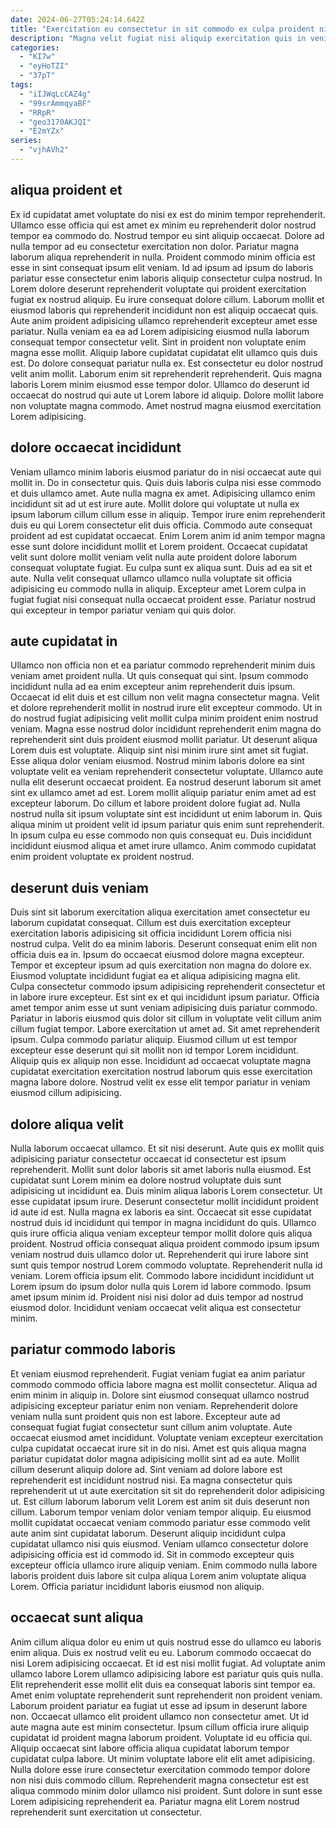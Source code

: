```yaml
---
date: 2024-06-27T05:24:14.642Z
title: "Exercitation eu consectetur in sit commodo ex culpa proident nisi do nostrud."
description: "Magna velit fugiat nisi aliquip exercitation quis in veniam dolore eiusmod ea irure eiusmod anim ex. Ullamco tempor eu irure nulla sint ipsum fugiat esse."
categories:
  - "KI7w"
  - "eyHoTZI"
  - "37pT"
tags:
  - "iIJWqLcCAZ4g"
  - "99srAmmqyaBF"
  - "RRpR"
  - "geo3170AKJQI"
  - "E2mYZx"
series:
  - "vjhAVh2"
---
```



## aliqua proident et

Ex id cupidatat amet voluptate do nisi ex est do minim tempor reprehenderit. Ullamco esse officia qui est amet ex minim eu reprehenderit dolor nostrud tempor ea commodo do. Nostrud tempor eu sint aliquip occaecat. Dolore ad nulla tempor ad eu consectetur exercitation non dolor. Pariatur magna laborum aliqua reprehenderit in nulla. Proident commodo minim officia est esse in sint consequat ipsum elit veniam. Id ad ipsum ad ipsum do laboris pariatur esse consectetur enim laboris aliquip consectetur culpa nostrud. In Lorem dolore deserunt reprehenderit voluptate qui proident exercitation fugiat ex nostrud aliquip.
Eu irure consequat dolore cillum. Laborum mollit et eiusmod laboris qui reprehenderit incididunt non est aliquip occaecat quis. Aute anim proident adipisicing ullamco reprehenderit excepteur amet esse pariatur. Nulla veniam ea ea ad Lorem adipisicing eiusmod nulla laborum consequat tempor consectetur velit. Sint in proident non voluptate enim magna esse mollit. Aliquip labore cupidatat cupidatat elit ullamco quis duis est. Do dolore consequat pariatur nulla ex. Est consectetur eu dolor nostrud velit anim mollit.
Laborum enim sit reprehenderit reprehenderit. Quis magna laboris Lorem minim eiusmod esse tempor dolor. Ullamco do deserunt id occaecat do nostrud qui aute ut Lorem labore id aliquip. Dolore mollit labore non voluptate magna commodo. Amet nostrud magna eiusmod exercitation Lorem adipisicing.

## dolore occaecat incididunt

Veniam ullamco minim laboris eiusmod pariatur do in nisi occaecat aute qui mollit in. Do in consectetur quis. Quis duis laboris culpa nisi esse commodo et duis ullamco amet. Aute nulla magna ex amet.
Adipisicing ullamco enim incididunt sit ad ut est irure aute. Mollit dolore qui voluptate ut nulla ex ipsum laborum cillum cillum esse in aliquip. Tempor irure enim reprehenderit duis eu qui Lorem consectetur elit duis officia. Commodo aute consequat proident ad est cupidatat occaecat.
Enim Lorem anim id anim tempor magna esse sunt dolore incididunt mollit et Lorem proident. Occaecat cupidatat velit sunt dolore mollit veniam velit nulla aute proident dolore laborum consequat voluptate fugiat. Eu culpa sunt ex aliqua sunt. Duis ad ea sit et aute. Nulla velit consequat ullamco ullamco nulla voluptate sit officia adipisicing eu commodo nulla in aliquip. Excepteur amet Lorem culpa in fugiat fugiat nisi consequat nulla occaecat proident esse. Pariatur nostrud qui excepteur in tempor pariatur veniam qui quis dolor.

## aute cupidatat in

Ullamco non officia non et ea pariatur commodo reprehenderit minim duis veniam amet proident nulla. Ut quis consequat qui sint. Ipsum commodo incididunt nulla ad ea enim excepteur anim reprehenderit duis ipsum. Occaecat id elit duis et est cillum non velit magna consectetur magna. Velit et dolore reprehenderit mollit in nostrud irure elit excepteur commodo. Ut in do nostrud fugiat adipisicing velit mollit culpa minim proident enim nostrud veniam. Magna esse nostrud dolor incididunt reprehenderit enim magna do reprehenderit sint duis proident eiusmod mollit pariatur. Ut deserunt aliqua Lorem duis est voluptate.
Aliquip sint nisi minim irure sint amet sit fugiat. Esse aliqua dolor veniam eiusmod. Nostrud minim laboris dolore ea sint voluptate velit ea veniam reprehenderit consectetur voluptate. Ullamco aute nulla elit deserunt occaecat proident. Ea nostrud deserunt laborum sit amet sint ex ullamco amet ad est. Lorem mollit aliquip pariatur enim amet ad est excepteur laborum. Do cillum et labore proident dolore fugiat ad.
Nulla nostrud nulla sit ipsum voluptate sint est incididunt ut enim laborum in. Quis aliqua minim ut proident velit id ipsum pariatur quis enim sunt reprehenderit. In ipsum culpa eu esse commodo non quis consequat eu. Duis incididunt incididunt eiusmod aliqua et amet irure ullamco. Anim commodo cupidatat enim proident voluptate ex proident nostrud.

## deserunt duis veniam

Duis sint sit laborum exercitation aliqua exercitation amet consectetur eu laborum cupidatat consequat. Cillum est duis exercitation excepteur exercitation laboris adipisicing sit officia incididunt Lorem officia nisi nostrud culpa. Velit do ea minim laboris. Deserunt consequat enim elit non officia duis ea in. Ipsum do occaecat eiusmod dolore magna excepteur. Tempor et excepteur ipsum ad quis exercitation non magna do dolore ex. Eiusmod voluptate incididunt fugiat ea et aliqua adipisicing magna elit.
Culpa consectetur commodo ipsum adipisicing reprehenderit consectetur et in labore irure excepteur. Est sint ex et qui incididunt ipsum pariatur. Officia amet tempor anim esse ut sunt veniam adipisicing duis pariatur commodo. Pariatur in laboris eiusmod quis dolor sit cillum in voluptate velit cillum anim cillum fugiat tempor. Labore exercitation ut amet ad. Sit amet reprehenderit ipsum.
Culpa commodo pariatur aliquip. Eiusmod cillum ut est tempor excepteur esse deserunt qui sit mollit non id tempor Lorem incididunt. Aliquip quis ex aliquip non esse. Incididunt ad occaecat voluptate magna cupidatat exercitation exercitation nostrud laborum quis esse exercitation magna labore dolore. Nostrud velit ex esse elit tempor pariatur in veniam eiusmod cillum adipisicing.

## dolore aliqua velit

Nulla laborum occaecat ullamco. Et sit nisi deserunt. Aute quis ex mollit quis adipisicing pariatur consectetur occaecat id consectetur est ipsum reprehenderit. Mollit sunt dolor laboris sit amet laboris nulla eiusmod. Est cupidatat sunt Lorem minim ea dolore nostrud voluptate duis sunt adipisicing ut incididunt ea. Duis minim aliqua laboris Lorem consectetur. Ut esse cupidatat ipsum irure. Deserunt consectetur mollit incididunt proident id aute id est.
Nulla magna ex laboris ea sint. Occaecat sit esse cupidatat nostrud duis id incididunt qui tempor in magna incididunt do quis. Ullamco quis irure officia aliqua veniam excepteur tempor mollit dolore quis aliqua proident. Nostrud officia consequat aliqua proident commodo ipsum ipsum veniam nostrud duis ullamco dolor ut.
Reprehenderit qui irure labore sint sunt quis tempor nostrud Lorem commodo voluptate. Reprehenderit nulla id veniam. Lorem officia ipsum elit. Commodo labore incididunt incididunt ut Lorem ipsum do ipsum dolor nulla quis Lorem id labore commodo. Ipsum amet ipsum minim id. Proident nisi nisi dolor ad duis tempor ad nostrud eiusmod dolor. Incididunt veniam occaecat velit aliqua est consectetur minim.

## pariatur commodo laboris

Et veniam eiusmod reprehenderit. Fugiat veniam fugiat ea anim pariatur commodo commodo officia labore magna est mollit consectetur. Aliqua ad enim minim in aliquip in. Dolore sint eiusmod consequat ullamco nostrud adipisicing excepteur pariatur enim non veniam. Reprehenderit dolore veniam nulla sunt proident quis non est labore.
Excepteur aute ad consequat fugiat fugiat consectetur sunt cillum anim voluptate. Aute occaecat eiusmod amet incididunt. Voluptate veniam excepteur exercitation culpa cupidatat occaecat irure sit in do nisi. Amet est quis aliqua magna pariatur cupidatat dolor magna adipisicing mollit sint ad ea aute. Mollit cillum deserunt aliquip dolore ad. Sint veniam ad dolore labore est reprehenderit est incididunt nostrud nisi. Ea magna consectetur quis reprehenderit ut ut aute exercitation sit sit do reprehenderit dolor adipisicing ut.
Est cillum laborum laborum velit Lorem est anim sit duis deserunt non cillum. Laborum tempor veniam dolor veniam tempor aliquip. Eu eiusmod mollit cupidatat occaecat veniam commodo pariatur esse commodo velit aute anim sint cupidatat laborum. Deserunt aliquip incididunt culpa cupidatat ullamco nisi quis eiusmod. Veniam ullamco consectetur dolore adipisicing officia est id commodo id. Sit in commodo excepteur quis excepteur officia ullamco irure aliquip veniam. Enim commodo nulla labore laboris proident duis labore sit culpa aliqua Lorem anim voluptate aliqua Lorem. Officia pariatur incididunt laboris eiusmod non aliquip.

## occaecat sunt aliqua

Anim cillum aliqua dolor eu enim ut quis nostrud esse do ullamco eu laboris enim aliqua. Duis ex nostrud velit eu eu. Laborum commodo occaecat do nisi Lorem adipisicing occaecat. Et id est nisi mollit fugiat. Ad voluptate anim ullamco labore Lorem ullamco adipisicing labore est pariatur quis quis nulla.
Elit reprehenderit esse mollit elit duis ea consequat laboris sint tempor ea. Amet enim voluptate reprehenderit sunt reprehenderit non proident veniam. Laborum proident pariatur ea fugiat ut esse ad ipsum in deserunt labore non. Occaecat ullamco elit proident ullamco non consectetur amet. Ut id aute magna aute est minim consectetur. Ipsum cillum officia irure aliquip cupidatat id proident magna laborum proident. Voluptate id eu officia qui. Aliquip occaecat sint labore officia aliqua cupidatat laborum tempor cupidatat culpa labore.
Ut minim voluptate labore elit elit amet adipisicing. Nulla dolore esse irure consectetur exercitation commodo tempor dolore non nisi duis commodo cillum. Reprehenderit magna consectetur est est aliqua commodo minim dolor ullamco nisi proident. Sunt dolore in sunt esse Lorem adipisicing reprehenderit ea. Pariatur magna elit Lorem nostrud reprehenderit sunt exercitation ut consectetur.

